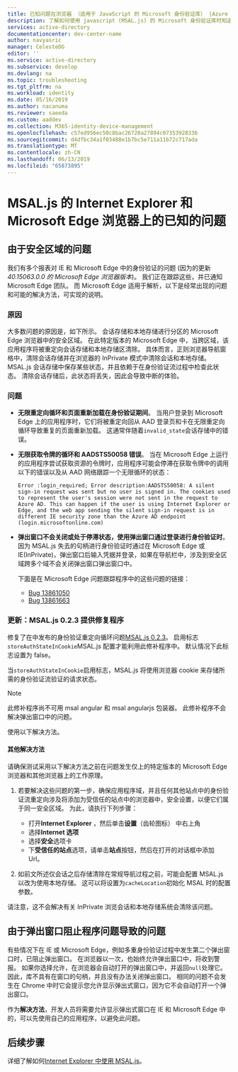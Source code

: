 ```yaml
---
title: 已知问题在浏览器 （适用于 JavaScript 的 Microsoft 身份验证库） |Azure
description: 了解如何使用 javascript (MSAL.js) 的 Microsoft 身份验证库时知道问题与 Internet Explorer 和 Microsoft Edge 浏览器。
services: active-directory
documentationcenter: dev-center-name
author: navyasric
manager: CelesteDG
editor: ''
ms.service: active-directory
ms.subservice: develop
ms.devlang: na
ms.topic: troubleshooting
ms.tgt_pltfrm: na
ms.workload: identity
ms.date: 05/16/2019
ms.author: nacanuma
ms.reviewer: saeeda
ms.custom: aaddev
ms.collection: M365-identity-device-management
ms.openlocfilehash: c57ed956ec50c8bac26720a27894c07353928336
ms.sourcegitcommit: d4dfbc34a1f03488e1b7bc5e711a11b72c717ada
ms.translationtype: MT
ms.contentlocale: zh-CN
ms.lasthandoff: 06/13/2019
ms.locfileid: "65873895"
---
```

# <a name="known-issues-on-internet-explorer-and-microsoft-edge-browsers-with-msaljs"></a>MSAL.js 的 Internet Explorer 和 Microsoft Edge 浏览器上的已知的问题

## <a name="issues-due-to-security-zones"></a>由于安全区域的问题
我们有多个报表对 IE 和 Microsoft Edge 中的身份验证的问题 (因为的更新*40.15063.0.0 的 Microsoft Edge 浏览器版本*)。 我们正在跟踪这些，并已通知 Microsoft Edge 团队。 而 Microsoft Edge 适用于解析，以下是经常出现的问题和可能的解决方法，可实现的说明。

### <a name="cause"></a>原因
大多数问题的原因是，如下所示。 会话存储和本地存储进行分区的 Microsoft Edge 浏览器中的安全区域。 在此特定版本的 Microsoft Edge 中，当跨区域，该应用程序将被重定向会话存储和本地存储区清除。 具体而言，正则浏览器导航窗格中，清除会话存储并在浏览器的 InPrivate 模式中清除会话和本地存储。 MSAL.js 会话存储中保存某些状态，并且依赖于在身份验证流过程中检查此状态。 清除会话存储后，此状态将丢失，因此会导致中断的体验。

### <a name="issues"></a>问题

- **无限重定向循环和页面重新加载在身份验证期间**。 当用户登录到 Microsoft Edge 上的应用程序时，它们将被重定向回从 AAD 登录页和卡在无限重定向循环导致重复的页面重新加载。 这通常伴随着`invalid_state`会话存储中的错误。

- **无限获取令牌的循环和 AADSTS50058 错误**。 当在 Microsoft Edge 上运行的应用程序尝试获取资源的令牌时，应用程序可能会停滞在获取令牌中的调用以下的错误以及从 AAD 网络跟踪一个无限循环的状态：

    `Error :login_required; Error description:AADSTS50058: A silent sign-in request was sent but no user is signed in. The cookies used to represent the user's session were not sent in the request to Azure AD. This can happen if the user is using Internet Explorer or Edge, and the web app sending the silent sign-in request is in different IE security zone than the Azure AD endpoint (login.microsoftonline.com)`

- **弹出窗口不会关闭或处于停滞状态，使用弹出窗口通过登录进行身份验证时**。 因为 MSAL.js 失去的句柄进行身份验证时通过在 Microsoft Edge 或 IE(InPrivate)，弹出窗口后输入凭据并登录，如果在导航栏中，涉及到安全区域跨多个域不会关闭弹出窗口弹出窗口中。  

    下面是在 Microsoft Edge 问题跟踪程序中的这些问题的链接：  
    - [Bug 13861050](https://developer.microsoft.com/en-us/microsoft-edge/platform/issues/13861050/)
    - [Bug 13861663](https://developer.microsoft.com/en-us/microsoft-edge/platform/issues/13861663/)

### <a name="update-fix-available-in-msaljs-023"></a>更新：MSAL.js 0.2.3 提供修复程序
修复了在中发布的身份验证重定向循环问题[MSAL.js 0.2.3](https://github.com/AzureAD/microsoft-authentication-library-for-js/releases)。 启用标志`storeAuthStateInCookie`MSAL.js 配置才能利用此修补程序中。 默认情况下此标志设置为 false。

当`storeAuthStateInCookie`启用标志，MSAL.js 将使用浏览器 cookie 来存储所需的身份验证流验证的请求状态。

> [!NOTE]
> 此修补程序尚不可用 msal angular 和 msal angularjs 包装器。 此修补程序不会解决弹出窗口中的问题。

使用以下解决方法。

#### <a name="other-workarounds"></a>其他解决方法
请确保测试采用以下解决方法之前在问题发生仅上的特定版本的 Microsoft Edge 浏览器和其他浏览器上的工作原理。  
1. 若要解决这些问题的第一步，确保应用程序域，并且任何其他站点中的身份验证流重定向涉及将添加为受信任的站点中的浏览器中，安全设置，以便它们属于同一安全区域。
为此，请执行下列步骤：
    - 打开**Internet Explorer** ，然后单击**设置**（齿轮图标） 中右上角
    - 选择**Internet 选项**
    - 选择**安全**选项卡
    - 下**受信任的站点**选项，请单击**站点**按钮，然后在打开的对话框中添加 Url。

2. 如前文所述仅会话之后存储清除在常规导航过程之前，可能会配置 MSAL.js 以改为使用本地存储。 这可以将设置为`cacheLocation`初始化 MSAL 时的配置参数。

请注意，这不会解决有关 InPrivate 浏览会话和本地存储系统会清除该问题。

## <a name="issues-due-to-popup-blockers"></a>由于弹出窗口阻止程序问题导致的问题

有些情况下在 IE 或 Microsoft Edge，例如多重身份验证过程中发生第二个弹出窗口时，已阻止弹出窗口。 在浏览器以一次，也始终允许弹出窗口中，将收到警报。 如果你选择允许，在浏览器会自动打开的弹出窗口中，并返回`null`处理它。 因此，库不具有在窗口的句柄，并且没有办法关闭弹出窗口。 相同的问题不会发生在 Chrome 中时它会提示您允许显示弹出式窗口，因为它不会自动打开一个弹出窗口。

作为**解决方法**，开发人员将需要允许显示弹出式窗口在 IE 和 Microsoft Edge 中的，可以先使用自己的应用程序，以避免此问题。

## <a name="next-steps"></a>后续步骤
详细了解如何[Internet Explorer 中使用 MSAL.js](msal-js-use-ie-browser.md)。
